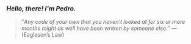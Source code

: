 ### *Hello, there! I'm Pedro.*
> ″*Any code of your own that you haven’t looked at for six or more months might as well have been written by someone else.*″
 — (Eagleson’s Law)
